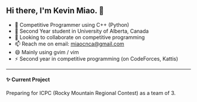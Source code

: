 ## Hi there, I'm Kevin Miao. 👋

- 🔭 Competitive Programmer using C++ (Python)
- 🌱 Second Year student in University of Alberta, Canada
- 👯 Looking to collaborate on competitive programming
- 📫 Reach me on email: miaocnca@gmail.com
- 😄 Mainly using gvim / vim
- ⚡ Second year in competitive programming (on CodeForces, Kattis)

---

#### :sparkles: Current Project

Preparing for ICPC (Rocky Mountain Regional Contest) as a team of 3.
